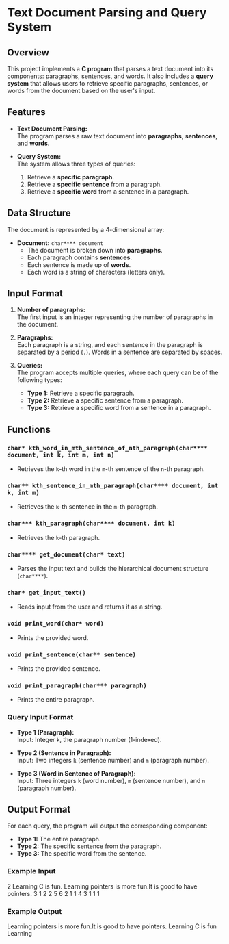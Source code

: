 # Text Document Parsing and Query System

## Overview

This project implements a **C program** that parses a text document into its components: paragraphs, sentences, and words. It also includes a **query system** that allows users to retrieve specific paragraphs, sentences, or words from the document based on the user's input.

## Features

- **Text Document Parsing:**  
  The program parses a raw text document into **paragraphs**, **sentences**, and **words**.
  
- **Query System:**  
  The system allows three types of queries:
  1. Retrieve a **specific paragraph**.
  2. Retrieve a **specific sentence** from a paragraph.
  3. Retrieve a **specific word** from a sentence in a paragraph.

## Data Structure

The document is represented by a 4-dimensional array:

- **Document:** `char**** document`
  - The document is broken down into **paragraphs**.
  - Each paragraph contains **sentences**.
  - Each sentence is made up of **words**.
  - Each word is a string of characters (letters only).

## Input Format

1. **Number of paragraphs:**  
   The first input is an integer representing the number of paragraphs in the document.
   
2. **Paragraphs:**  
   Each paragraph is a string, and each sentence in the paragraph is separated by a period (`.`). Words in a sentence are separated by spaces.

3. **Queries:**  
   The program accepts multiple queries, where each query can be of the following types:
   
   - **Type 1:** Retrieve a specific paragraph.
   - **Type 2:** Retrieve a specific sentence from a paragraph.
   - **Type 3:** Retrieve a specific word from a sentence in a paragraph.

## Functions

### `char* kth_word_in_mth_sentence_of_nth_paragraph(char**** document, int k, int m, int n)`

- Retrieves the `k`-th word in the `m`-th sentence of the `n`-th paragraph.

### `char** kth_sentence_in_mth_paragraph(char**** document, int k, int m)`

- Retrieves the `k`-th sentence in the `m`-th paragraph.

### `char*** kth_paragraph(char**** document, int k)`

- Retrieves the `k`-th paragraph.

### `char**** get_document(char* text)`

- Parses the input text and builds the hierarchical document structure (`char****`).

### `char* get_input_text()`

- Reads input from the user and returns it as a string.

### `void print_word(char* word)`

- Prints the provided word.

### `void print_sentence(char** sentence)`

- Prints the provided sentence.

### `void print_paragraph(char*** paragraph)`

- Prints the entire paragraph.

### Query Input Format

- **Type 1 (Paragraph):**  
  Input: Integer `k`, the paragraph number (1-indexed).
  
- **Type 2 (Sentence in Paragraph):**  
  Input: Two integers `k` (sentence number) and `m` (paragraph number).
  
- **Type 3 (Word in Sentence of Paragraph):**  
  Input: Three integers `k` (word number), `m` (sentence number), and `n` (paragraph number).

## Output Format

For each query, the program will output the corresponding component:
- **Type 1:** The entire paragraph.
- **Type 2:** The specific sentence from the paragraph.
- **Type 3:** The specific word from the sentence.

### Example Input
2
Learning C is fun.
Learning pointers is more fun.It is good to have pointers.
3
1 2
2
5
6
2 1 1
4
3 1 1 1

### Example Output
Learning pointers is more fun.It is good to have pointers.
Learning C is fun
Learning


